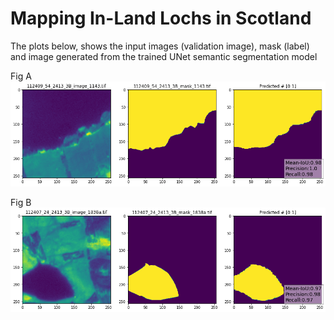 # Mapping In-Land Lochs in Scotland

The plots below, shows the input images (validation image), mask (label) and image generated from the trained UNet semantic segmentation model

Fig A
![Alternate image text](https://github.com/edd3x/water_quality_planet_data/blob/main/plots/predicts1.png)


Fig B
![Alternate image text](https://github.com/edd3x/water_quality_planet_data/blob/main/plots/predicts2.png)

